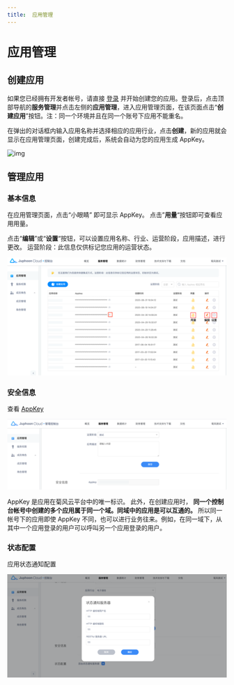 ```yaml
---
title:  应用管理
---
```

# 应用管理

## 创建应用

如果您已经拥有开发者帐号，请直接 [登录](/signin) 并开始创建您的应用。登录后，点击顶部导航的**服务管理**并点击左侧的**应用管理**，进入应用管理页面，在该页面点击“**创建应用**”按钮。注：同一个环境并且在同一个账号下应用不能重名。

在弹出的对话框内输入应用名称并选择相应的应用行业，点击**创建**，新的应用就会显示在应用管理页面，创建完成后，系统会自动为您的应用生成 AppKey。

![img](/style/images/document/index/appcreate1.png)

## 管理应用

### 基本信息

在应用管理页面，点击“小眼睛” 即可显示 AppKey。 点击”**用量**“按钮即可查看应用用量。

 点击“**编辑**”或“**设置**“按钮，可以设置应用名称、行业、运营阶段，应用描述，进行更改。 运营阶段：此信息仅供标记您应用的运营状态。

![img](../../../_images/yygl.png)

### 安全信息

查看 [AppKey](/cn/document/V2.1/key-terms.php)

![appkey1](../../../_images/appkey1.png)

AppKey 是应用在菊风云平台中的唯一标识。
此外，在创建应用时，
**同一个控制台帐号中创建的多个应用属于同一个域。同域中的应用是可以互通的。**
所以同一帐号下的应用即使 AppKey 不同，也可以进行业务往来。例如，在同一域下，从其中一个应用登录的用户可以呼叫另一个应用登录的用户。

### 状态配置

应用状态通知配置

![img](../../../_images/13.png)
